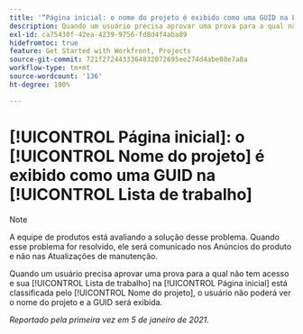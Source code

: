 ```yaml
---
title: '“Página inicial: o nome do projeto é exibido como uma GUID na Lista de trabalho”'
description: Quando um usuário precisa aprovar uma prova para a qual não tem acesso e sua Lista de trabalho na [!UICONTROL Página inicial] está classificada pelo Nome do projeto, o usuário não poderá ver o nome do projeto e a GUID será exibida.
exl-id: ca75430f-42ea-4239-9756-fd8d4f4aba89
hidefromtoc: true
feature: Get Started with Workfront, Projects
source-git-commit: 721f2724433364832072695ee274d4abe08e7a8a
workflow-type: tm+mt
source-wordcount: '136'
ht-degree: 100%

---
```


# [!UICONTROL Página inicial]: o [!UICONTROL Nome do projeto] é exibido como uma GUID na [!UICONTROL Lista de trabalho]

<!--Article created by request-->

>[!NOTE]
>
>A equipe de produtos está avaliando a solução desse problema. Quando esse problema for resolvido, ele será comunicado nos Anúncios do produto e não nas Atualizações de manutenção.

Quando um usuário precisa aprovar uma prova para a qual não tem acesso e sua [!UICONTROL Lista de trabalho] na [!UICONTROL Página inicial] está classificada pelo [!UICONTROL Nome do projeto], o usuário não poderá ver o nome do projeto e a GUID será exibida.

_Reportado pela primeira vez em 5 de janeiro de 2021._
